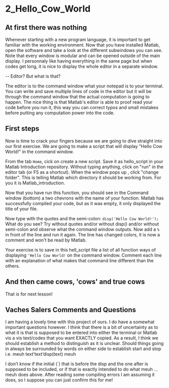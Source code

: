 # 2_Hello_Cow_World

## At first there was nothing

Whenever starting with a new program language, it is important to get familiar with the working environment. Now that you have installed Matlab, open the software and take a look at the different subwindows you can see. Note that every window is modular and can be opened outside of the main display. I personnaly like having everything in the same page but when codes get long, it is nice to display the whole editor in a separate window.

-- Editor? But what is that?

The editor is to the command window what your notepad is to your terminal. You can write and save multiple lines of code in the editor but it will be through the command window that the actual computation is going to happen. The nice thing is that Matlab's editor is able to proof read your code before you run it, this way you can correct typos and small mistakes before putting any computation power into the code. 

## First steps

Now is time to crack your fingers because we are going to dive straight into our first exercise. We are going to make a script that will display "Hello Cow World!" in the command window.

From the tab `Home`, cick on create a new script. Save it as hello_script in your Matlab Introduction repository.
Without typing anything, click on "run" in the editor tab (or F5 as a shortcut). When the window pops up , click "change folder". This is telling Matlab which directory it should be working from. For you it is Matlab_introduction.

Now that you have run this function, you should see in the Command window (bottom) a two chevrons with the name of your function. Matlab has successfully compiled your code, but as it was empty, it only displayed the title of your file.

Now type with the quotes and the semi-colon: `disp('Hello Cow World!');` What do you see?
Try without quotes and/or without disp() and/or without semi-colon and observe what the command window outputs. Now add a `%` in front of the line and run it again. The line has changed colors, it is now a comment and won't be read by Matlab. 

Your exercise is to save in this hell_script file a list of all function ways of displaying `'Hello Cow World!` on the command window. Comment each line with an explanation of what makes that command line different than the others. 

## And then came cows, 'cows' and true cows

That is for next lesson!


## Vaches Salers Comments and Questions

I am having a lovely time with this project of ours. I do have a somewhat important questions however. I think that there is a bit of uncertainty as to what it is that is supposed to be entered into either the terminal or Matlab vis a vis text/codes that you want EXACTLY copied. As a result, I think we should establish a method to distinguish as it is unclear. Should things going in always be surrounded by words on either side to establish start and stop i.e. meuh text’text’disp(text) meuh

I don’t know if the initial (`) that is before the disp and the one after is supposed to be included, or if that is exactly intended to do what meuh … meuh does above. After reading some compiling errors I am assuming it does, so I suppose you can just confirm this for me!